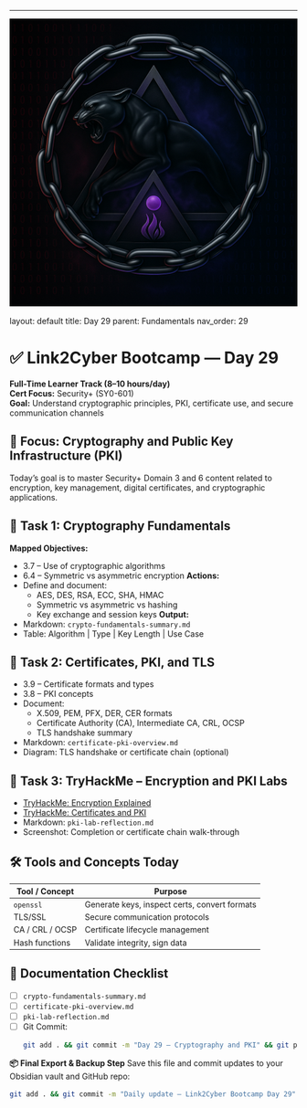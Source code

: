 ---
![Panther Icon](/assets/icons/icon-cyber-panther.png)

layout: default
title: Day 29
parent: Fundamentals
nav_order: 29

# ✅ Link2Cyber Bootcamp — Day 29
**Full-Time Learner Track (8–10 hours/day)**  
**Cert Focus:** Security+ (SY0-601)  
**Goal:** Understand cryptographic principles, PKI, certificate use, and secure communication channels
## 🔐 Focus: Cryptography and Public Key Infrastructure (PKI)
Today’s goal is to master Security+ Domain 3 and 6 content related to encryption, key management, digital certificates, and cryptographic applications.
## 🔐 Task 1: Cryptography Fundamentals
**Mapped Objectives:**  
- 3.7 – Use of cryptographic algorithms  
- 6.4 – Symmetric vs asymmetric encryption
**Actions:**  
- Define and document:
  - AES, DES, RSA, ECC, SHA, HMAC
  - Symmetric vs asymmetric vs hashing
  - Key exchange and session keys
**Output:**  
- Markdown: `crypto-fundamentals-summary.md`  
- Table: Algorithm | Type | Key Length | Use Case
## 🧾 Task 2: Certificates, PKI, and TLS
- 3.9 – Certificate formats and types  
- 3.8 – PKI concepts
- Document:
  - X.509, PEM, PFX, DER, CER formats
  - Certificate Authority (CA), Intermediate CA, CRL, OCSP
  - TLS handshake summary
- Markdown: `certificate-pki-overview.md`  
- Diagram: TLS handshake or certificate chain (optional)
## 🧪 Task 3: TryHackMe – Encryption and PKI Labs
- [TryHackMe: Encryption Explained](https://tryhackme.com/room/encryptionexplained)  
- [TryHackMe: Certificates and PKI](https://tryhackme.com/room/pkiroom)
- Markdown: `pki-lab-reflection.md`  
- Screenshot: Completion or certificate chain walk-through
## 🛠️ Tools and Concepts Today
| Tool / Concept     | Purpose                                     |
|--------------------|----------------------------------------------|
| `openssl`          | Generate keys, inspect certs, convert formats |
| TLS/SSL            | Secure communication protocols               |
| CA / CRL / OCSP    | Certificate lifecycle management             |
| Hash functions     | Validate integrity, sign data                |
## 📁 Documentation Checklist
- [ ] `crypto-fundamentals-summary.md`  
- [ ] `certificate-pki-overview.md`  
- [ ] `pki-lab-reflection.md`  
- [ ] Git Commit:
  ```bash
  git add . && git commit -m "Day 29 – Cryptography and PKI" && git push origin main
  ```
**📦 Final Export & Backup Step**
Save this file and commit updates to your Obsidian vault and GitHub repo:
```bash
git add . && git commit -m "Daily update – Link2Cyber Bootcamp Day 29" && git push origin main
```
